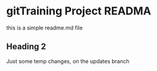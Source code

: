 # gitTraining Project READMA

this is a simple readme.md file

## Heading 2

Just some temp changes, on the updates branch